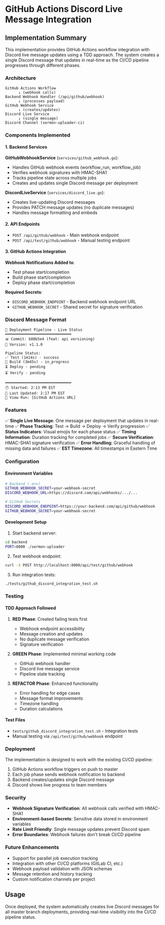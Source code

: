# GitHub Actions Discord Live Message Integration

## Implementation Summary

This implementation provides GitHub Actions workflow integration with Discord live message updates using a TDD approach. The system creates a single Discord message that updates in real-time as the CI/CD pipeline progresses through different phases.

### Architecture

```
GitHub Actions Workflow
      ↓ (webhook calls)
Backend Webhook Handler (/api/github/webhook)
      ↓ (processes payload)
GitHub Webhook Service
      ↓ (creates/updates)
Discord Live Service 
      ↓ (single message)
Discord Channel (sermon-uploader-ci)
```

### Components Implemented

#### 1. Backend Services

**GitHubWebhookService** (`services/github_webhook.go`):
- Handles GitHub webhook events (workflow_run, workflow_job)
- Verifies webhook signatures with HMAC-SHA1
- Tracks pipeline state across multiple jobs
- Creates and updates single Discord message per deployment

**DiscordLiveService** (`services/discord_live.go`):
- Creates live-updating Discord messages
- Provides PATCH message updates (no duplicate messages)
- Handles message formatting and embeds

#### 2. API Endpoints

- `POST /api/github/webhook` - Main webhook endpoint
- `POST /api/test/github/webhook` - Manual testing endpoint

#### 3. GitHub Actions Integration

**Webhook Notifications Added to**:
- Test phase start/completion
- Build phase start/completion  
- Deploy phase start/completion

**Required Secrets**:
- `DISCORD_WEBHOOK_ENDPOINT` - Backend webhook endpoint URL
- `GITHUB_WEBHOOK_SECRET` - Shared secret for signature verification

### Discord Message Format

```
🚀 Deployment Pipeline - Live Status
━━━━━━━━━━━━━━━━━━━━━━━━━━━━━━
📊 Commit: b80b5e4 (feat: api versioning)
🌟 Version: v1.1.0

Pipeline Status:
✅ Test (1m14s) - success
🔄 Build (3m45s) - in_progress
⏳ Deploy - pending
⏳ Verify - pending

━━━━━━━━━━━━━━━━━━━━━━━━━━━━━━
🕐 Started: 2:13 PM EST
🔄 Last Updated: 2:17 PM EST
📂 View Run: [GitHub Actions URL]
```

### Features

✅ **Single Live Message**: One message per deployment that updates in real-time
✅ **Phase Tracking**: Test → Build → Deploy → Verify progression
✅ **Status Indicators**: Visual emojis for each phase status
✅ **Timing Information**: Duration tracking for completed jobs
✅ **Secure Verification**: HMAC-SHA1 signature verification
✅ **Error Handling**: Graceful handling of missing data and failures
✅ **EST Timezone**: All timestamps in Eastern Time

### Configuration

#### Environment Variables

```bash
# Backend (.env)
GITHUB_WEBHOOK_SECRET=your-webhook-secret
DISCORD_WEBHOOK_URL=https://discord.com/api/webhooks/.../...

# GitHub Secrets
DISCORD_WEBHOOK_ENDPOINT=https://your-backend.com/api/github/webhook
GITHUB_WEBHOOK_SECRET=your-webhook-secret
```

#### Development Setup

1. Start backend server:
```bash
cd backend
PORT=8000 ./sermon-uploader
```

2. Test webhook endpoint:
```bash
curl -X POST http://localhost:8000/api/test/github/webhook
```

3. Run integration tests:
```bash
./tests/github_discord_integration_test.sh
```

### Testing

#### TDD Approach Followed

1. **RED Phase**: Created failing tests first
   - Webhook endpoint accessibility
   - Message creation and updates
   - No duplicate message verification
   - Signature verification

2. **GREEN Phase**: Implemented minimal working code
   - GitHub webhook handler
   - Discord live message service
   - Pipeline state tracking

3. **REFACTOR Phase**: Enhanced functionality
   - Error handling for edge cases
   - Message format improvements
   - Timezone handling
   - Duration calculations

#### Test Files

- `tests/github_discord_integration_test.sh` - Integration tests
- Manual testing via `/api/test/github/webhook` endpoint

### Deployment

The implementation is designed to work with the existing CI/CD pipeline:

1. GitHub Actions workflow triggers on push to master
2. Each job phase sends webhook notification to backend
3. Backend creates/updates single Discord message
4. Discord shows live progress to team members

### Security

- **Webhook Signature Verification**: All webhook calls verified with HMAC-SHA1
- **Environment-based Secrets**: Sensitive data stored in environment variables
- **Rate Limit Friendly**: Single message updates prevent Discord spam
- **Error Boundaries**: Webhook failures don't break CI/CD pipeline

### Future Enhancements

- Support for parallel job execution tracking
- Integration with other CI/CD platforms (GitLab CI, etc.)
- Webhook payload validation with JSON schemas
- Message retention and history tracking
- Custom notification channels per project

## Usage

Once deployed, the system automatically creates live Discord messages for all master branch deployments, providing real-time visibility into the CI/CD pipeline status.